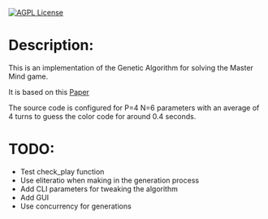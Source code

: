 [![AGPL License](http://img.shields.io/badge/license-AGPL%20v3-red.svg?style=flat-square)](http://opensource.org/licenses/AGPL-3.0)

Description:
============

This is an implementation of the Genetic Algorithm for solving the Master Mind 
game. 

It is based on this [Paper](https://lirias.kuleuven.be/bitstream/123456789/164803/1/kbi_0806.pdf)


The source code is configured for P=4 N=6 parameters with an average of 4 turns
to guess the color code for around 0.4 seconds. 




TODO:
=====

- Test check_play function
- Use eliteratio when making in the generation process
- Add CLI parameters for tweaking the algorithm
- Add GUI
- Use concurrency for generations

